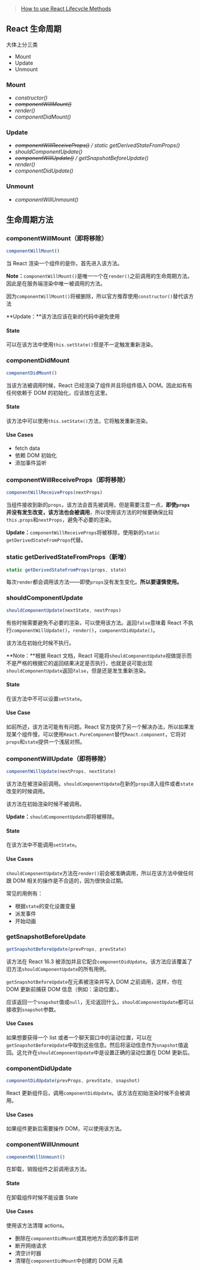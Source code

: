 > [How to use React Lifecycle Methods](https://www.andreasreiterer.at/reactjs-lifecycle-methods/)

## React 生命周期

大体上分三类

- Mount
- Update
- Unmount

### Mount

- _constructor()_
- _~~componentWillMount()~~_
- _render()_
- _componentDidMount()_

### Update

- _~~componentWillReceiveProps()~~ / static getDerivedStateFromProps()_
- _shouldComponentUpdate()_
- _~~componentWillUpdate()~~ / getSnapshotBeforeUpdate()_
- _render()_
- _componentDidUpdate()_

### Unmount

- _componentWillUnmount()_

## 生命周期方法

### componentWillMount（即将移除）

```javascript
componentWillMount()
```

当 React 渲染一个组件的是你，首先进入该方法。

**Note：**`componentWillMount()`是唯一一个在`render()`之前调用的生命周期方法。因此是在服务端渲染中唯一被调用的方法。

因为`componentWillMount()`将被删除，所以官方推荐使用`constructor()`替代该方法

**Update：**该方法应该在新的代码中避免使用

#### State

可以在该方法中使用`this.setState()`但是不一定触发重新渲染。

### componentDidMount

```javascript
componentDidMount()
```

当该方法被调用时候，React 已经渲染了组件并且将组件插入 DOM。因此如有有任何依赖于 DOM 的初始化，应该放在这里。

#### State

该方法中可以使用`this.setState()`方法，它将触发重新渲染。

#### Use Cases

- fetch data
- 依赖 DOM 初始化
- 添加事件监听

### componentWillReceiveProps（即将移除）

```javascript
componentWillReceiveProps(nextProps)
```

当组件接收到新的`props`，该方法会首先被调用，但是需要注意一点，**即使`props`并没有发生改变，该方法也会被调用**，所以使用该方法的时候要确保比较`this.props`和`nextProps`，避免不必要的渲染。

**Update：**`componentWillReceiveProps`将被移除，使用新的`static getDerivedStateFromProps`代替。

### static getDerivedStateFromProps（新增）

```javascript
static getDerivedStateFromProps(props, state)
```

每次`render`都会调用该方法——即使`props`没有发生变化。**所以要谨慎使用。**

### shouldComponentUpdate

```javascript
shouldComponentUpdate(nextState, nextProps)
```

有些时候需要避免不必要的渲染，可以使用该方法。返回`false`意味着 React 不执行`componentWillUpdate()`，`render()`，`componentDidUpdate()`。

该方法在初始化时候不执行。

**Note：**根据 React 文档，React 可能将`shouldComponentUpdate`视做提示而不是严格的根据它的返回结果决定是否执行，也就是说可能出现`shouldComponentUpdate`返回`false`，但是还是发生重新渲染。

#### State

在该方法中不可以设置`setState`。

#### Use Case

如前所述，该方法可能有有问题。React 官方提供了另一个解决办法，所以如果发现某个组件慢，可以使用`React.PureComponent`替代`React.component`，它将对`props`和`state`提供一个浅层对照。

### componentWillUpdate（即将移除）

```javascript
componentWillUpdate(nextProps, nextState)
```

该方法在被渲染前调用。`shouldComponentUpdate`在新的`props`进入组件或者`state`改变的时候调用。

该方法在初始渲染时候不被调用。

**Update：**`shouldComponentUpdate`即将被移除。

#### State

在该方法中不能调用`setState`。

#### Use Cases

`shouldComponentUpdate`方法在`render()`前会被准确调用，所以在该方法中做任何跟 DOM 相关的操作是不合适的，因为很快会过期。

常见的用例有：

- 根据`state`的变化设置变量
- 派发事件
- 开始动画

### getSnapshotBeforeUpdate

```javascript
getSnapshotBeforeUpdate(prevProps, prevState)
```

该方法在 React 16.3 被添加并且它配合`componentDidUpdate`。该方法应该覆盖了旧方法`shouldComponentUpdate`的所有用例。

`getSnapshotBeforeUpdate`在元素被渲染并写入 DOM 之前调用，这样，你在 DOM 更新前捕获 DOM 信息（例如：滚动位置）。

应该返回一个`snapshot`值或`null`，无论返回什么，`shouldComponentUpdate`都可以接收到`snapshot`参数。

#### Use Cases

如果想要获得一个 list 或者一个聊天窗口中的滚动位置，可以在`getSnapshotBeforeUpdate`中取到这些信息。然后将滚动信息作为`snapshot`值返回。这允许在`shouldComponentUpdate`中是设置正确的滚动位置在 DOM 更新后。

### componentDidUpdate

```javascript
componentDidUpdate(prevProps, prevState, snapshot)
```

React 更新组件后，调用`componentDidUpdate`。该方法在初始渲染时候不会被调用。

#### Use Cases

如果组件更新后需要操作 DOM，可以使用该方法。

### componentWillUnmount

```javascript
componentWillUnmount()
```

在卸载，销毁组件之前调用该方法。

#### State

在卸载组件时候不能设置 State

#### Use Cases

使用该方法清理 actions。

- 删除在`componentDidMount`或其他地方添加的事件监听
- 断开网络请求
- 清空计时器
- 清理在`componentDidMount`中创建的 DOM 元素
